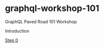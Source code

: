 # graphql-workshop-101

GraphQL Paved Road 101 Workshop

Introduction

[Step 0](step-0-prerequisites/README.md)
